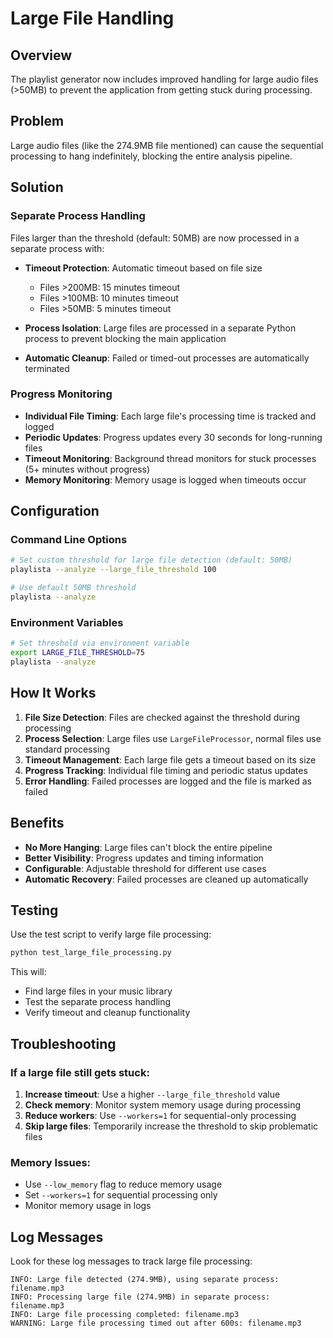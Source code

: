 # Large File Handling

## Overview

The playlist generator now includes improved handling for large audio files (>50MB) to prevent the application from getting stuck during processing.

## Problem

Large audio files (like the 274.9MB file mentioned) can cause the sequential processing to hang indefinitely, blocking the entire analysis pipeline.

## Solution

### Separate Process Handling

Files larger than the threshold (default: 50MB) are now processed in a separate process with:

- **Timeout Protection**: Automatic timeout based on file size
  - Files >200MB: 15 minutes timeout
  - Files >100MB: 10 minutes timeout  
  - Files >50MB: 5 minutes timeout

- **Process Isolation**: Large files are processed in a separate Python process to prevent blocking the main application

- **Automatic Cleanup**: Failed or timed-out processes are automatically terminated

### Progress Monitoring

- **Individual File Timing**: Each large file's processing time is tracked and logged
- **Periodic Updates**: Progress updates every 30 seconds for long-running files
- **Timeout Monitoring**: Background thread monitors for stuck processes (5+ minutes without progress)
- **Memory Monitoring**: Memory usage is logged when timeouts occur

## Configuration

### Command Line Options

```bash
# Set custom threshold for large file detection (default: 50MB)
playlista --analyze --large_file_threshold 100

# Use default 50MB threshold
playlista --analyze
```

### Environment Variables

```bash
# Set threshold via environment variable
export LARGE_FILE_THRESHOLD=75
playlista --analyze
```

## How It Works

1. **File Size Detection**: Files are checked against the threshold during processing
2. **Process Selection**: Large files use `LargeFileProcessor`, normal files use standard processing
3. **Timeout Management**: Each large file gets a timeout based on its size
4. **Progress Tracking**: Individual file timing and periodic status updates
5. **Error Handling**: Failed processes are logged and the file is marked as failed

## Benefits

- **No More Hanging**: Large files can't block the entire pipeline
- **Better Visibility**: Progress updates and timing information
- **Configurable**: Adjustable threshold for different use cases
- **Automatic Recovery**: Failed processes are cleaned up automatically

## Testing

Use the test script to verify large file processing:

```bash
python test_large_file_processing.py
```

This will:
- Find large files in your music library
- Test the separate process handling
- Verify timeout and cleanup functionality

## Troubleshooting

### If a large file still gets stuck:

1. **Increase timeout**: Use a higher `--large_file_threshold` value
2. **Check memory**: Monitor system memory usage during processing
3. **Reduce workers**: Use `--workers=1` for sequential-only processing
4. **Skip large files**: Temporarily increase the threshold to skip problematic files

### Memory Issues:

- Use `--low_memory` flag to reduce memory usage
- Set `--workers=1` for sequential processing only
- Monitor memory usage in logs

## Log Messages

Look for these log messages to track large file processing:

```
INFO: Large file detected (274.9MB), using separate process: filename.mp3
INFO: Processing large file (274.9MB) in separate process: filename.mp3
INFO: Large file processing completed: filename.mp3
WARNING: Large file processing timed out after 600s: filename.mp3
``` 